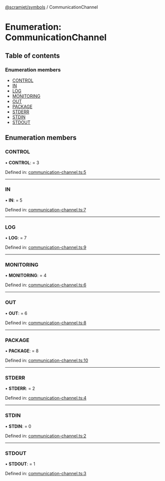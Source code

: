 [@scramjet/symbols](../README.md) / CommunicationChannel

# Enumeration: CommunicationChannel

## Table of contents

### Enumeration members

- [CONTROL](communicationchannel.md#control)
- [IN](communicationchannel.md#in)
- [LOG](communicationchannel.md#log)
- [MONITORING](communicationchannel.md#monitoring)
- [OUT](communicationchannel.md#out)
- [PACKAGE](communicationchannel.md#package)
- [STDERR](communicationchannel.md#stderr)
- [STDIN](communicationchannel.md#stdin)
- [STDOUT](communicationchannel.md#stdout)

## Enumeration members

### CONTROL

• **CONTROL**: = 3

Defined in: [communication-channel.ts:5](https://github.com/scramjet-cloud-platform/scramjet-csi-dev/blob/61a9cb1/packages/symbols/src/communication-channel.ts#L5)

___

### IN

• **IN**: = 5

Defined in: [communication-channel.ts:7](https://github.com/scramjet-cloud-platform/scramjet-csi-dev/blob/61a9cb1/packages/symbols/src/communication-channel.ts#L7)

___

### LOG

• **LOG**: = 7

Defined in: [communication-channel.ts:9](https://github.com/scramjet-cloud-platform/scramjet-csi-dev/blob/61a9cb1/packages/symbols/src/communication-channel.ts#L9)

___

### MONITORING

• **MONITORING**: = 4

Defined in: [communication-channel.ts:6](https://github.com/scramjet-cloud-platform/scramjet-csi-dev/blob/61a9cb1/packages/symbols/src/communication-channel.ts#L6)

___

### OUT

• **OUT**: = 6

Defined in: [communication-channel.ts:8](https://github.com/scramjet-cloud-platform/scramjet-csi-dev/blob/61a9cb1/packages/symbols/src/communication-channel.ts#L8)

___

### PACKAGE

• **PACKAGE**: = 8

Defined in: [communication-channel.ts:10](https://github.com/scramjet-cloud-platform/scramjet-csi-dev/blob/61a9cb1/packages/symbols/src/communication-channel.ts#L10)

___

### STDERR

• **STDERR**: = 2

Defined in: [communication-channel.ts:4](https://github.com/scramjet-cloud-platform/scramjet-csi-dev/blob/61a9cb1/packages/symbols/src/communication-channel.ts#L4)

___

### STDIN

• **STDIN**: = 0

Defined in: [communication-channel.ts:2](https://github.com/scramjet-cloud-platform/scramjet-csi-dev/blob/61a9cb1/packages/symbols/src/communication-channel.ts#L2)

___

### STDOUT

• **STDOUT**: = 1

Defined in: [communication-channel.ts:3](https://github.com/scramjet-cloud-platform/scramjet-csi-dev/blob/61a9cb1/packages/symbols/src/communication-channel.ts#L3)
